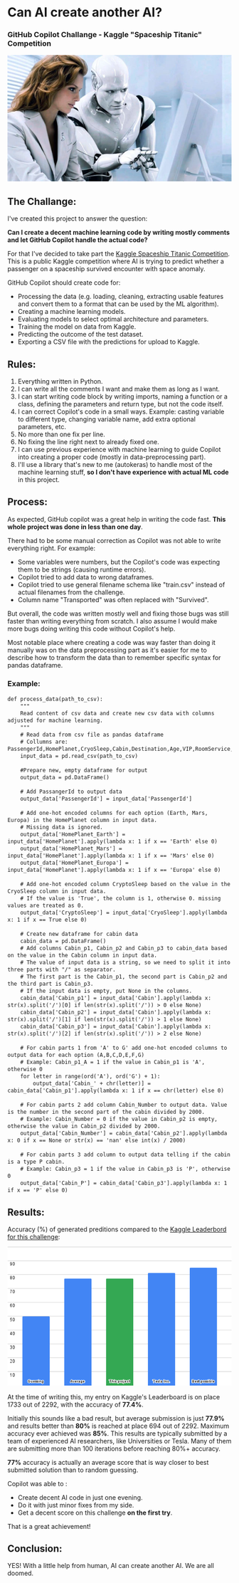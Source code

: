 # Can AI create another AI?
### GitHub Copilot Challange - Kaggle "Spaceship Titanic" Competition

![](images/banner.jpg)

## The Challange:
I've created this project to answer the question:

**Can I create a decent machine learning code by writing mostly comments and let GitHub Copilot handle the actual code?**

For that I've decided to take part the [Kaggle Spaceship Titanic Competition](https://www.kaggle.com/competitions/spaceship-titanic). 
This is a public Kaggle competition where AI is trying to predict whether a passenger on a spaceship survived encounter with space anomaly. 

GitHub Copilot should create code for:
- Processing the data (e.g. loading, cleaning, extracting usable features and convert them to a format that can be used by the ML algorithm).
- Creating a machine learning models.
- Evaluating models to select optimal architecture and parameters.
- Training the model on data from Kaggle.
- Predicting the outcome of the test dataset.
- Exporting a CSV file with the predictions for upload to Kaggle.


## Rules:

 1. Everything written in Python.
 2. I can write all the comments I want and make them as long as I want.
 3. I can start writing code block by writing imports, naming a function or a class, defining the parameters and return type, but not the code itself.
 4. I can correct Copilot's code in a small ways. Example: casting variable to different type, changing variable name, add extra optional parameters, etc.
 5. No more than one fix per line.
 6. No fixing the line right next to already fixed one.
 7. I can use previous experience with machine learning to guide Copilot into creating a proper code (mostly in data-preprocessing part).
 8. I'll use a library that's new to me (autokeras) to handle most of the machine learning stuff, **so I don't have experience with actual ML code** in this project.

## Process:

As expected, GitHub copilot was a great help in writing the code fast. **This whole project was done in less than one day**.

There had to be some manual correction as Copilot was not able to write everything right. For example:
- Some variables were numbers, but the Copilot's code was expecting them to be strings (causing runtime errors).
- Copilot tried to add data to wrong dataframes.
- Copilot tried to use general filename schema like "train.csv" instead of actual filenames from the challenge.
- Column name "Transported" was often replaced with "Survived".

But overall, the code was written mostly well and fixing those bugs was still faster than writing everything from scratch.
I also assume I would make more bugs doing writing this code without Copilot's help.

Most notable place where creating a code was way faster than doing it manually was on the data preprocessing part 
as it's easier for me to describe how to transform the data than to remember specific syntax for pandas dataframe.

### Example:
```
def process_data(path_to_csv):
    """
    Read content of csv data and create new csv data with columns adjusted for machine learning.
    """
    # Read data from csv file as pandas dataframe
    # Collumns are: PassengerId,HomePlanet,CryoSleep,Cabin,Destination,Age,VIP,RoomService,FoodCourt,ShoppingMall,Spa,VRDeck,Name,Transported
    input_data = pd.read_csv(path_to_csv)

    #Prepare new, empty dataframe for output
    output_data = pd.DataFrame()

    # Add PassangerId to output data
    output_data['PassengerId'] = input_data['PassengerId']
    
    # Add one-hot encoded columns for each option (Earth, Mars, Europa) in the HomePlanet column in input data.
    # Missing data is ignored.
    output_data['HomePlanet_Earth'] = input_data['HomePlanet'].apply(lambda x: 1 if x == 'Earth' else 0)
    output_data['HomePlanet_Mars'] = input_data['HomePlanet'].apply(lambda x: 1 if x == 'Mars' else 0)
    output_data['HomePlanet_Europa'] = input_data['HomePlanet'].apply(lambda x: 1 if x == 'Europa' else 0)

    # Add one-hot encoded column CryptoSleep based on the value in the CryoSleep column in input data.
    # If the value is 'True', the column is 1, otherwise 0. missing values are treated as 0.
    output_data['CryptoSleep'] = input_data['CryoSleep'].apply(lambda x: 1 if x == True else 0)

    # Create new dataframe for cabin data
    cabin_data = pd.DataFrame()
    # Add columns Cabin_p1, Cabin_p2 and Cabin_p3 to cabin_data based on the value in the Cabin column in input data.
    # The value of input data is a string, so we need to split it into three parts with "/" as separator.
    # The first part is the Cabin_p1, the second part is Cabin_p2 and the third part is Cabin_p3.
    # If the input data is empty, put None in the columns.
    cabin_data['Cabin_p1'] = input_data['Cabin'].apply(lambda x: str(x).split('/')[0] if len(str(x).split('/')) > 0 else None)
    cabin_data['Cabin_p2'] = input_data['Cabin'].apply(lambda x: str(x).split('/')[1] if len(str(x).split('/')) > 1 else None)
    cabin_data['Cabin_p3'] = input_data['Cabin'].apply(lambda x: str(x).split('/')[2] if len(str(x).split('/')) > 2 else None)

    # For cabin parts 1 from 'A' to G' add one-hot encoded columns to output data for each option (A,B,C,D,E,F,G)
    # Example: Cabin_p1_A = 1 if the value in Cabin_p1 is 'A', otherwise 0
    for letter in range(ord('A'), ord('G') + 1):
        output_data['Cabin_' + chr(letter)] = cabin_data['Cabin_p1'].apply(lambda x: 1 if x == chr(letter) else 0)

    # For cabin parts 2 add column Cabin_Number to output data. Value is the number in the second part of the cabin divided by 2000.
    # Example: Cabin_Number = 0 if the value in Cabin_p2 is empty, otherwise the value in Cabin_p2 divided by 2000.
    output_data['Cabin_Number'] = cabin_data['Cabin_p2'].apply(lambda x: 0 if x == None or str(x) == 'nan' else int(x) / 2000)

    # For cabin parts 3 add column to output data telling if the cabin is a type P cabin.
    # Example: Cabin_p3 = 1 if the value in Cabin_p3 is 'P', otherwise 0
    output_data['Cabin_P'] = cabin_data['Cabin_p3'].apply(lambda x: 1 if x == 'P' else 0)
```
## Results:
Accuracy (%) of generated preditions compared to the [Kaggle Leaderbord for this challenge](https://www.kaggle.com/competitions/spaceship-titanic/leaderboard):

![chart](images/chart.png)

At the time of writing this, my entry on Kaggle's Leaderboard is on place 1733 out of 2292, with the accuracy of **77.4%**.

Initially this sounds like a bad result, but average submission is just **77.9%** and results better than **80%** is reached at place 694 out of 2292.
Maximum accuracy ever achieved was **85%**. This results are typically submitted by a team of experienced AI researchers, like Universities or Tesla. Many of them are submitting more than 100 iterations before reaching 80%+ accuracy.

**77%** accuracy is actually an average score that is way closer to best submitted solution than to random guessing. 

Copilot was able to :
- Create decent AI code in just one evening.
- Do it with just minor fixes from my side.
- Get a decent score on this challenge **on the first try**. 
 
That is a great achievement!

## Conclusion:

YES! With a little help from human, AI can create another AI. We are all doomed.



